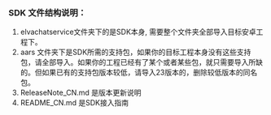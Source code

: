 ### SDK 文件结构说明： 
1. elvachatservice文件夹下的是SDK本身, 需要整个文件夹全部导入目标安卓工程下。
2. aars 文件夹下是SDK所需的支持包，如果你的目标工程本身没有这些支持包，请全部导入。如果你的工程已经有了某个或者某些包，就只需要导入所缺的。但如果已有的支持包版本较低，请导入23版本的，删除较低版本的同名包。
3. ReleaseNote_CN.md 是版本更新说明
4. README_CN.md 是SDK接入指南 
